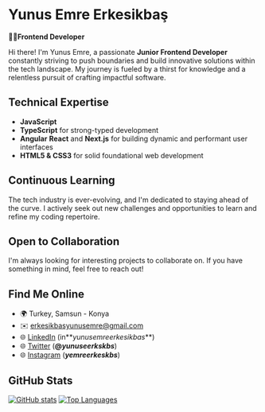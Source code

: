 # Yunus Emre Erkesikbaş

**👨‍💻Frontend Developer**

Hi there!  I'm Yunus Emre, a passionate **Junior Frontend Developer** constantly striving to push boundaries and build innovative solutions within the tech landscape. My journey is fueled by a thirst for knowledge and a relentless pursuit of crafting impactful software.

##  Technical Expertise


- **JavaScript** 
- **TypeScript** for strong-typed development
- **Angular** **React** and **Next.js** for building dynamic and performant user interfaces
- **HTML5 & CSS3** for solid foundational web development

##  Continuous Learning

The tech industry is ever-evolving, and I'm dedicated to staying ahead of the curve. I actively seek out new challenges and opportunities to learn and refine my coding repertoire.

##  Open to Collaboration

I'm always looking for interesting projects to collaborate on. If you have something in mind, feel free to reach out!

##  Find Me Online

* 🌍 Turkey, Samsun - Konya
* ✉️  [erkesikbasyunusemre@gmail.com](mailto:erkesikbasyunusemre@gmail.com)
* 🌐 [LinkedIn](https://www.linkedin.com/in/yunusemreerkesikbas) (in**_yunusemreerkesikbas_**)
* 🌐 [Twitter](https://www.twitter.com/yunuseerkskbs) (**@_yunuseerkskbs_**)
* 🌐 [Instagram](http://www.instagram.com/yemreerkeskbs) (**_yemreerkeskbs_**)

##    GitHub Stats

[![GitHub stats](https://github-readme-stats.vercel.app/api?username=yunusemreerkesikbas&hide_title=false&hide_rank=false&show_icons=true&include_all_commits=true&count_private=true&disable_animations=false&theme=dracula&locale=en&hide_border=false&order=1)](https://github.com/yunusemreerkesikbas)
[![Top Languages](https://github-readme-stats.vercel.app/api/top-langs?username=yunusemreerkesikbas&locale=en&hide_title=false&layout=compact&card_width=320&langs_count=5&theme=dracula&hide_border=false&order=2)](https://github.com/yunusemreerkesikbas)
